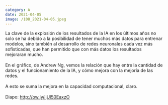 ```yaml
--- 
category: A 
date: 2021-04-05 
image: /108_2021-04-05.jpeg 
--- 
```


La clave de la explosión de los resultados de la IA en los últimos años no solo se ha debido a la posibilidad de tener muchos más datos para entrenar modelos, sino también al desarrollo de redes neuronales cada vez más sofisticadas, que han permitido que con más datos los resultados mejoraran mucho. <br><br>En el gráfico, de Andrew Ng, vemos la relación que hay entre la cantidad de datos y el funcionamiento de la IA, y cómo mejora con la mejoría de las redes. <br><br>A esto se suma la mejora en la capacidad computacional, claro.<br><br>Diapo: http://ow.ly/ijUl50EaxzO
